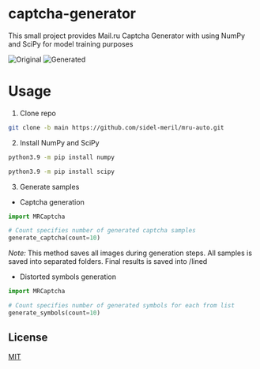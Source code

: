 # captcha-generator

This small project provides Mail.ru Captcha Generator with using NumPy and SciPy for model training purposes

![Original](#results/examples/1.jfif)
![Generated](#results/samples/lined/1a8JK2.png)

# Usage

1. Clone repo

```bash
git clone -b main https://github.com/sidel-meril/mru-auto.git
```

2. Install NumPy and SciPy


```bash
python3.9 -m pip install numpy
```
```bash
python3.9 -m pip install scipy
```

3. Generate samples

+ Captcha generation

```Python
import MRCaptcha

# Count specifies number of generated captcha samples
generate_captcha(count=10)
```

*Note:* This method saves all images during generation steps. All samples is saved into separated folders. Final results is saved into /lined

+ Distorted symbols generation

```Python
import MRCaptcha

# Count specifies number of generated symbols for each from list
generate_symbols(count=10)
```

## License

[MIT](https://choosealicense.com/licenses/mit/)